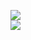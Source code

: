 [![](https://img.shields.io/badge/Made%20With-Github%20Spray-lightgrey.svg?style=for-the-badge&logo=github)](https://github.com/Annihil/github-spray#2118)  
[![](https://i.imgur.com/2DrTn0Z.gif)](https://github.com/Annihil/github-spray)